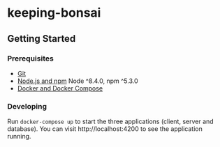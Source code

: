 # keeping-bonsai

## Getting Started

### Prerequisites

- [Git](https://git-scm.com/)
- [Node.js and npm](nodejs.org) Node ^8.4.0, npm ^5.3.0
- [Docker and Docker Compose](https://www.docker.com/)

### Developing

Run `docker-compose up` to start the three applications (client, server and database). You can visit http://localhost:4200 to see the application running.
